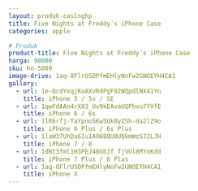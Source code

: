 ```yaml
---
layout: produk-casinghp
title: Five Nights at Freddy´s iPhone Case
categories: apple

# Produk
product-title: Five Nights at Freddy´s iPhone Case
harga: 90000
sku: hn-5089
image-drive: 1aq-8FlrUSDPfmEHlyNnFw2GNOEYH4CA1
gallery:
  - url: 1e-QcdYxqjKoAXvRdPgF92WQpdlNX41Yn
    title: iPhone 5 / 5s / SE
  - url: 1qwFdAAn4rX83_Uv9kEAvaUQPbvu7YVfE
    title: iPhone 6 / 6s
  - url: 1lR6rfj-TaYpno5Kw5Uk8yZSh-da2lZ9o
    title: iPhone 6 Plus / 6s Plus
  - url: 1laW37UhDa6Iu1AO68QU0UQkmWzSJ2LJH
    title: iPhone 7 / 8
  - url: 1dBt3fml1H3PEJ40GbJf_TjVGl8MYnKdd
    title: iPhone 7 Plus / 8 Plus
  - url: 1aq-8FlrUSDPfmEHlyNnFw2GNOEYH4CA1
    title: iPhone X
---
```

